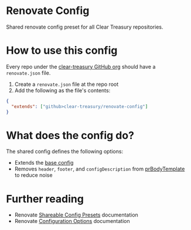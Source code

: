 # Renovate Config

Shared renovate config preset for all Clear Treasury repositories.

# How to use this config

Every repo under the
[clear-treasury GitHub org](https://github.com/clear-treasury) should have a
`renovate.json` file.

1. Create a `renovate.json` file at the repo root
2. Add the following as the file's contents:

```json
{
  "extends": ["github>clear-treasury/renovate-config"]
}
```

# What does the config do?

The shared config defines the following options:

- Extends the
  [base config](https://docs.renovatebot.com/presets-config/#configbase)
- Removes `header`, `footer`, and `configDescription` from
  [prBodyTemplate](https://docs.renovatebot.com/configuration-options/#prbodytemplate)
  to reduce noise

# Further reading

- Renovate
  [Shareable Config Presets](https://docs.renovatebot.com/config-presets/)
  documentation
- Renovate
  [Configuration Options](https://docs.renovatebot.com/configuration-options/)
  documentation
